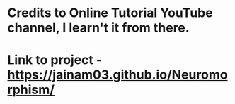 # Credits to Online Tutorial YouTube channel, I learn't it from there.
# Link to project - https://jainam03.github.io/Neuromorphism/
